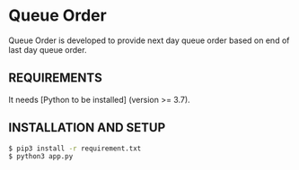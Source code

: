 # Queue Order
Queue Order is developed to provide next day queue order based on end of last day queue order.

## REQUIREMENTS
It needs [Python to be installed] (version >= 3.7).

## INSTALLATION AND SETUP
```sh
$ pip3 install -r requirement.txt
$ python3 app.py
```


